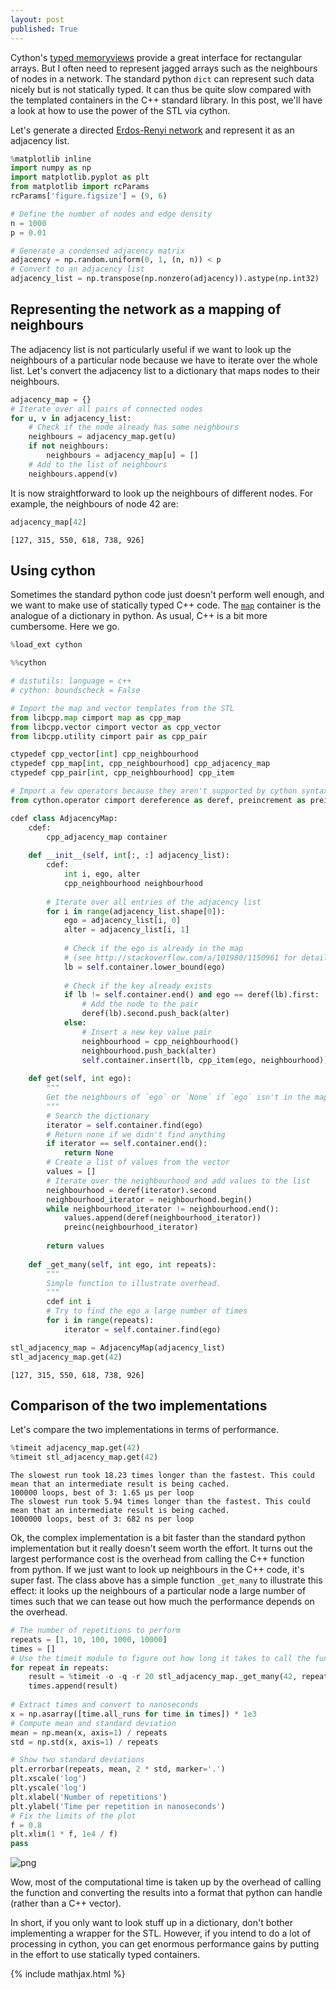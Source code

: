 ```yaml
---
layout: post
published: True
---
```



Cython's [typed memoryviews](http://docs.cython.org/src/userguide/memoryviews.html) provide a great interface for rectangular arrays. But I often need to represent jagged arrays such as the neighbours of nodes in a network. The standard python `dict` can represent such data nicely but is not statically typed. It can thus be quite slow compared with the templated containers in the C++ standard library. In this post, we'll have a look at how to use the power of the STL via cython.

Let's generate a directed [Erdos-Renyi network](https://en.wikipedia.org/wiki/Erd%C5%91s%E2%80%93R%C3%A9nyi_model) and represent it as an adjacency list.


```python
%matplotlib inline
import numpy as np
import matplotlib.pyplot as plt
from matplotlib import rcParams
rcParams['figure.figsize'] = (9, 6)

# Define the number of nodes and edge density
n = 1000
p = 0.01

# Generate a condensed adjacency matrix
adjacency = np.random.uniform(0, 1, (n, n)) < p
# Convert to an adjacency list
adjacency_list = np.transpose(np.nonzero(adjacency)).astype(np.int32)
```

## Representing the network as a mapping of neighbours

The adjacency list is not particularly useful if we want to look up the neighbours of a particular node because we have to iterate over the whole list. Let's convert the adjacency list to a dictionary that maps nodes to their neighbours.


```python
adjacency_map = {}
# Iterate over all pairs of connected nodes
for u, v in adjacency_list:
    # Check if the node already has some neighbours
    neighbours = adjacency_map.get(u)
    if not neighbours:
        neighbours = adjacency_map[u] = []
    # Add to the list of neighbours
    neighbours.append(v)
```

It is now straightforward to look up the neighbours of different nodes. For example, the neighbours of node 42 are:


```python
adjacency_map[42]
```




    [127, 315, 550, 618, 738, 926]



## Using cython

Sometimes the standard python code just doesn't perform well enough, and we want to make use of statically typed C++ code. The [`map`](http://www.cplusplus.com/reference/map/map/) container is the analogue of a dictionary in python. As usual, C++ is a bit more cumbersome. Here we go.


```python
%load_ext cython
```


```python
%%cython

# distutils: language = c++
# cython: boundscheck = False

# Import the map and vector templates from the STL
from libcpp.map cimport map as cpp_map
from libcpp.vector cimport vector as cpp_vector
from libcpp.utility cimport pair as cpp_pair

ctypedef cpp_vector[int] cpp_neighbourhood
ctypedef cpp_map[int, cpp_neighbourhood] cpp_adjacency_map
ctypedef cpp_pair[int, cpp_neighbourhood] cpp_item

# Import a few operators because they aren't supported by cython syntax
from cython.operator cimport dereference as deref, preincrement as preinc

cdef class AdjacencyMap:
    cdef:
        cpp_adjacency_map container
        
    def __init__(self, int[:, :] adjacency_list):
        cdef:
            int i, ego, alter
            cpp_neighbourhood neighbourhood
            
        # Iterate over all entries of the adjacency list
        for i in range(adjacency_list.shape[0]):
            ego = adjacency_list[i, 0]
            alter = adjacency_list[i, 1]
            
            # Check if the ego is already in the map 
            # (see http://stackoverflow.com/a/101980/1150961 for details)
            lb = self.container.lower_bound(ego)
            
            # Check if the key already exists
            if lb != self.container.end() and ego == deref(lb).first:
                # Add the node to the pair
                deref(lb).second.push_back(alter)
            else:
                # Insert a new key value pair
                neighbourhood = cpp_neighbourhood()
                neighbourhood.push_back(alter)
                self.container.insert(lb, cpp_item(ego, neighbourhood))
                
    def get(self, int ego):
        """
        Get the neighbours of `ego` or `None` if `ego` isn't in the map.
        """
        # Search the dictionary
        iterator = self.container.find(ego)
        # Return none if we didn't find anything
        if iterator == self.container.end():
            return None
        # Create a list of values from the vector
        values = []
        # Iterate over the neighbourhood and add values to the list
        neighbourhood = deref(iterator).second
        neighbourhood_iterator = neighbourhood.begin()
        while neighbourhood_iterator != neighbourhood.end():
            values.append(deref(neighbourhood_iterator))
            preinc(neighbourhood_iterator)
            
        return values
    
    def _get_many(self, int ego, int repeats):
        """
        Simple function to illustrate overhead.
        """
        cdef int i
        # Try to find the ego a large number of times
        for i in range(repeats):
            iterator = self.container.find(ego)
```


```python
stl_adjacency_map = AdjacencyMap(adjacency_list)
stl_adjacency_map.get(42)
```




    [127, 315, 550, 618, 738, 926]



## Comparison of the two implementations

Let's compare the two implementations in terms of performance.


```python
%timeit adjacency_map.get(42)
%timeit stl_adjacency_map.get(42)
```

    The slowest run took 18.23 times longer than the fastest. This could mean that an intermediate result is being cached.
    100000 loops, best of 3: 1.65 µs per loop
    The slowest run took 5.94 times longer than the fastest. This could mean that an intermediate result is being cached.
    1000000 loops, best of 3: 682 ns per loop


Ok, the complex implementation is a bit faster than the standard python implementation but it really doesn't seem worth the effort. It turns out the largest performance cost is the overhead from calling the C++ function from python. If we just want to look up neighbours in the C++ code, it's super fast. The class above has a simple function `_get_many` to illustrate this effect: it looks up the neighbours of a particular node a large number of times such that we can tease out how much the performance depends on the overhead.


```python
# The number of repetitions to perform
repeats = [1, 10, 100, 1000, 10000]
times = []
# Use the timeit module to figure out how long it takes to call the function
for repeat in repeats:
    result = %timeit -o -q -r 20 stl_adjacency_map._get_many(42, repeat)
    times.append(result)
    
# Extract times and convert to nanoseconds
x = np.asarray([time.all_runs for time in times]) * 1e3
# Compute mean and standard deviation
mean = np.mean(x, axis=1) / repeats
std = np.std(x, axis=1) / repeats

# Show two standard deviations
plt.errorbar(repeats, mean, 2 * std, marker='.')
plt.xscale('log')
plt.yscale('log')
plt.xlabel('Number of repetitions')
plt.ylabel('Time per repetition in nanoseconds')
# Fix the limits of the plot
f = 0.8
plt.xlim(1 * f, 1e4 / f)
pass
```


![png](C%2B%2B-containers-in-cython_files/C%2B%2B-containers-in-cython_13_0.png)


Wow, most of the computational time is taken up by the overhead of calling the function and converting the results into a format that python can handle (rather than a C++ vector).

In short, if you only want to look stuff up in a dictionary, don't bother implementing a wrapper for the STL. However, if you intend to do a lot of processing in cython, you can get enormous performance gains by putting in the effort to use statically typed containers.

{% include mathjax.html %}